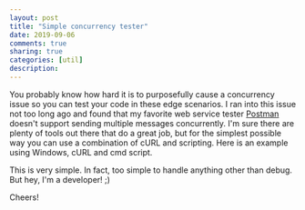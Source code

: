 ```yaml
---
layout: post
title: "Simple concurrency tester"
date: 2019-09-06
comments: true
sharing: true
categories: [util]
description: 
---
```


You probably know how hard it is to purposefully cause a concurrency issue so you can test your code in these edge scenarios. I ran into this issue not too long ago and found that my favorite web service tester [Postman](https://www.getpostman.com/) doesn't support sending multiple messages concurrently. I'm sure there are plenty of tools out there that do a great job, but for the simplest possible way you can use a combination of cURL and scripting. Here is an example using Windows, cURL and cmd script.

<script src="https://gist.github.com/jlucaspains/0791fcf0393b4106140a2d484a619cc8.js"></script>

This is very simple. In fact, too simple to handle anything other than debug. But hey, I'm a developer! ;)

Cheers!